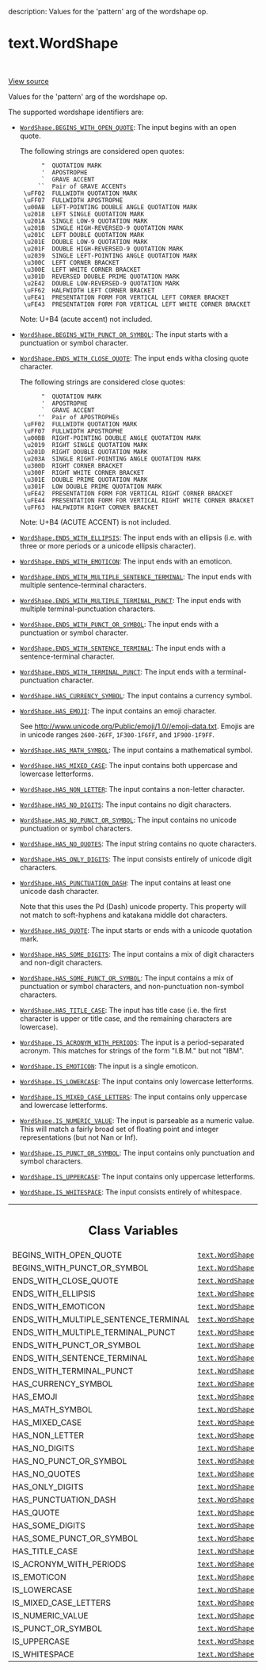 description: Values for the 'pattern' arg of the wordshape op.

<div itemscope itemtype="http://developers.google.com/ReferenceObject">
<meta itemprop="name" content="text.WordShape" />
<meta itemprop="path" content="Stable" />
<meta itemprop="property" content="BEGINS_WITH_OPEN_QUOTE"/>
<meta itemprop="property" content="BEGINS_WITH_PUNCT_OR_SYMBOL"/>
<meta itemprop="property" content="ENDS_WITH_CLOSE_QUOTE"/>
<meta itemprop="property" content="ENDS_WITH_ELLIPSIS"/>
<meta itemprop="property" content="ENDS_WITH_EMOTICON"/>
<meta itemprop="property" content="ENDS_WITH_MULTIPLE_SENTENCE_TERMINAL"/>
<meta itemprop="property" content="ENDS_WITH_MULTIPLE_TERMINAL_PUNCT"/>
<meta itemprop="property" content="ENDS_WITH_PUNCT_OR_SYMBOL"/>
<meta itemprop="property" content="ENDS_WITH_SENTENCE_TERMINAL"/>
<meta itemprop="property" content="ENDS_WITH_TERMINAL_PUNCT"/>
<meta itemprop="property" content="HAS_CURRENCY_SYMBOL"/>
<meta itemprop="property" content="HAS_EMOJI"/>
<meta itemprop="property" content="HAS_MATH_SYMBOL"/>
<meta itemprop="property" content="HAS_MIXED_CASE"/>
<meta itemprop="property" content="HAS_NON_LETTER"/>
<meta itemprop="property" content="HAS_NO_DIGITS"/>
<meta itemprop="property" content="HAS_NO_PUNCT_OR_SYMBOL"/>
<meta itemprop="property" content="HAS_NO_QUOTES"/>
<meta itemprop="property" content="HAS_ONLY_DIGITS"/>
<meta itemprop="property" content="HAS_PUNCTUATION_DASH"/>
<meta itemprop="property" content="HAS_QUOTE"/>
<meta itemprop="property" content="HAS_SOME_DIGITS"/>
<meta itemprop="property" content="HAS_SOME_PUNCT_OR_SYMBOL"/>
<meta itemprop="property" content="HAS_TITLE_CASE"/>
<meta itemprop="property" content="IS_ACRONYM_WITH_PERIODS"/>
<meta itemprop="property" content="IS_EMOTICON"/>
<meta itemprop="property" content="IS_LOWERCASE"/>
<meta itemprop="property" content="IS_MIXED_CASE_LETTERS"/>
<meta itemprop="property" content="IS_NUMERIC_VALUE"/>
<meta itemprop="property" content="IS_PUNCT_OR_SYMBOL"/>
<meta itemprop="property" content="IS_UPPERCASE"/>
<meta itemprop="property" content="IS_WHITESPACE"/>
</div>

# text.WordShape

<!-- Insert buttons and diff -->

<table class="tfo-notebook-buttons tfo-api nocontent" align="left">

</table>

<a target="_blank" href="https://github.com/tensorflow/text/tree/master/tensorflow_text/python/ops/wordshape_ops.py">View
source</a>

Values for the 'pattern' arg of the wordshape op.

<!-- Placeholder for "Used in" -->

The supported wordshape identifiers are:

*   <a href="../text/WordShape_cls.md#BEGINS_WITH_OPEN_QUOTE"><code>WordShape.BEGINS_WITH_OPEN_QUOTE</code></a>:
    The input begins with an open quote.

    The following strings are considered open quotes:

    ```
          "  QUOTATION MARK
          '  APOSTROPHE
          `  GRAVE ACCENT
         ``  Pair of GRAVE ACCENTs
     \uFF02  FULLWIDTH QUOTATION MARK
     \uFF07  FULLWIDTH APOSTROPHE
     \u00AB  LEFT-POINTING DOUBLE ANGLE QUOTATION MARK
     \u2018  LEFT SINGLE QUOTATION MARK
     \u201A  SINGLE LOW-9 QUOTATION MARK
     \u201B  SINGLE HIGH-REVERSED-9 QUOTATION MARK
     \u201C  LEFT DOUBLE QUOTATION MARK
     \u201E  DOUBLE LOW-9 QUOTATION MARK
     \u201F  DOUBLE HIGH-REVERSED-9 QUOTATION MARK
     \u2039  SINGLE LEFT-POINTING ANGLE QUOTATION MARK
     \u300C  LEFT CORNER BRACKET
     \u300E  LEFT WHITE CORNER BRACKET
     \u301D  REVERSED DOUBLE PRIME QUOTATION MARK
     \u2E42  DOUBLE LOW-REVERSED-9 QUOTATION MARK
     \uFF62  HALFWIDTH LEFT CORNER BRACKET
     \uFE41  PRESENTATION FORM FOR VERTICAL LEFT CORNER BRACKET
     \uFE43  PRESENTATION FORM FOR VERTICAL LEFT WHITE CORNER BRACKET
    ```

    Note: U+B4 (acute accent) not included.

*   <a href="../text/WordShape_cls.md#BEGINS_WITH_PUNCT_OR_SYMBOL"><code>WordShape.BEGINS_WITH_PUNCT_OR_SYMBOL</code></a>:
    The input starts with a punctuation or symbol character.

*   <a href="../text/WordShape_cls.md#ENDS_WITH_CLOSE_QUOTE"><code>WordShape.ENDS_WITH_CLOSE_QUOTE</code></a>:
    The input ends witha closing quote character.

    The following strings are considered close quotes:

    ```
          "  QUOTATION MARK
          '  APOSTROPHE
          `  GRAVE ACCENT
         ''  Pair of APOSTROPHEs
     \uFF02  FULLWIDTH QUOTATION MARK
     \uFF07  FULLWIDTH APOSTROPHE
     \u00BB  RIGHT-POINTING DOUBLE ANGLE QUOTATION MARK
     \u2019  RIGHT SINGLE QUOTATION MARK
     \u201D  RIGHT DOUBLE QUOTATION MARK
     \u203A  SINGLE RIGHT-POINTING ANGLE QUOTATION MARK
     \u300D  RIGHT CORNER BRACKET
     \u300F  RIGHT WHITE CORNER BRACKET
     \u301E  DOUBLE PRIME QUOTATION MARK
     \u301F  LOW DOUBLE PRIME QUOTATION MARK
     \uFE42  PRESENTATION FORM FOR VERTICAL RIGHT CORNER BRACKET
     \uFE44  PRESENTATION FORM FOR VERTICAL RIGHT WHITE CORNER BRACKET
     \uFF63  HALFWIDTH RIGHT CORNER BRACKET
    ```

    Note: U+B4 (ACUTE ACCENT) is not included.

*   <a href="../text/WordShape_cls.md#ENDS_WITH_ELLIPSIS"><code>WordShape.ENDS_WITH_ELLIPSIS</code></a>:
    The input ends with an ellipsis (i.e. with three or more periods or a
    unicode ellipsis character).

*   <a href="../text/WordShape_cls.md#ENDS_WITH_EMOTICON"><code>WordShape.ENDS_WITH_EMOTICON</code></a>:
    The input ends with an emoticon.

*   <a href="../text/WordShape_cls.md#ENDS_WITH_MULTIPLE_SENTENCE_TERMINAL"><code>WordShape.ENDS_WITH_MULTIPLE_SENTENCE_TERMINAL</code></a>:
    The input ends with multiple sentence-terminal characters.

*   <a href="../text/WordShape_cls.md#ENDS_WITH_MULTIPLE_TERMINAL_PUNCT"><code>WordShape.ENDS_WITH_MULTIPLE_TERMINAL_PUNCT</code></a>:
    The input ends with multiple terminal-punctuation characters.

*   <a href="../text/WordShape_cls.md#ENDS_WITH_PUNCT_OR_SYMBOL"><code>WordShape.ENDS_WITH_PUNCT_OR_SYMBOL</code></a>:
    The input ends with a punctuation or symbol character.

*   <a href="../text/WordShape_cls.md#ENDS_WITH_SENTENCE_TERMINAL"><code>WordShape.ENDS_WITH_SENTENCE_TERMINAL</code></a>:
    The input ends with a sentence-terminal character.

*   <a href="../text/WordShape_cls.md#ENDS_WITH_TERMINAL_PUNCT"><code>WordShape.ENDS_WITH_TERMINAL_PUNCT</code></a>:
    The input ends with a terminal-punctuation character.

*   <a href="../text/WordShape_cls.md#HAS_CURRENCY_SYMBOL"><code>WordShape.HAS_CURRENCY_SYMBOL</code></a>:
    The input contains a currency symbol.

*   <a href="../text/WordShape_cls.md#HAS_EMOJI"><code>WordShape.HAS_EMOJI</code></a>:
    The input contains an emoji character.

    See http://www.unicode.org/Public/emoji/1.0//emoji-data.txt. Emojis are in
    unicode ranges `2600-26FF`, `1F300-1F6FF`, and `1F900-1F9FF`.

*   <a href="../text/WordShape_cls.md#HAS_MATH_SYMBOL"><code>WordShape.HAS_MATH_SYMBOL</code></a>:
    The input contains a mathematical symbol.

*   <a href="../text/WordShape_cls.md#HAS_MIXED_CASE"><code>WordShape.HAS_MIXED_CASE</code></a>:
    The input contains both uppercase and lowercase letterforms.

*   <a href="../text/WordShape_cls.md#HAS_NON_LETTER"><code>WordShape.HAS_NON_LETTER</code></a>:
    The input contains a non-letter character.

*   <a href="../text/WordShape_cls.md#HAS_NO_DIGITS"><code>WordShape.HAS_NO_DIGITS</code></a>:
    The input contains no digit characters.

*   <a href="../text/WordShape_cls.md#HAS_NO_PUNCT_OR_SYMBOL"><code>WordShape.HAS_NO_PUNCT_OR_SYMBOL</code></a>:
    The input contains no unicode punctuation or symbol characters.

*   <a href="../text/WordShape_cls.md#HAS_NO_QUOTES"><code>WordShape.HAS_NO_QUOTES</code></a>:
    The input string contains no quote characters.

*   <a href="../text/WordShape_cls.md#HAS_ONLY_DIGITS"><code>WordShape.HAS_ONLY_DIGITS</code></a>:
    The input consists entirely of unicode digit characters.

*   <a href="../text/WordShape_cls.md#HAS_PUNCTUATION_DASH"><code>WordShape.HAS_PUNCTUATION_DASH</code></a>:
    The input contains at least one unicode dash character.

    Note that this uses the Pd (Dash) unicode property. This property will not
    match to soft-hyphens and katakana middle dot characters.

*   <a href="../text/WordShape_cls.md#HAS_QUOTE"><code>WordShape.HAS_QUOTE</code></a>:
    The input starts or ends with a unicode quotation mark.

*   <a href="../text/WordShape_cls.md#HAS_SOME_DIGITS"><code>WordShape.HAS_SOME_DIGITS</code></a>:
    The input contains a mix of digit characters and non-digit characters.

*   <a href="../text/WordShape_cls.md#HAS_SOME_PUNCT_OR_SYMBOL"><code>WordShape.HAS_SOME_PUNCT_OR_SYMBOL</code></a>:
    The input contains a mix of punctuation or symbol characters, and
    non-punctuation non-symbol characters.

*   <a href="../text/WordShape_cls.md#HAS_TITLE_CASE"><code>WordShape.HAS_TITLE_CASE</code></a>:
    The input has title case (i.e. the first character is upper or title case,
    and the remaining characters are lowercase).

*   <a href="../text/WordShape_cls.md#IS_ACRONYM_WITH_PERIODS"><code>WordShape.IS_ACRONYM_WITH_PERIODS</code></a>:
    The input is a period-separated acronym. This matches for strings of the
    form "I.B.M." but not "IBM".

*   <a href="../text/WordShape_cls.md#IS_EMOTICON"><code>WordShape.IS_EMOTICON</code></a>:
    The input is a single emoticon.

*   <a href="../text/WordShape_cls.md#IS_LOWERCASE"><code>WordShape.IS_LOWERCASE</code></a>:
    The input contains only lowercase letterforms.

*   <a href="../text/WordShape_cls.md#IS_MIXED_CASE_LETTERS"><code>WordShape.IS_MIXED_CASE_LETTERS</code></a>:
    The input contains only uppercase and lowercase letterforms.

*   <a href="../text/WordShape_cls.md#IS_NUMERIC_VALUE"><code>WordShape.IS_NUMERIC_VALUE</code></a>:
    The input is parseable as a numeric value. This will match a fairly broad
    set of floating point and integer representations (but not Nan or Inf).

*   <a href="../text/WordShape_cls.md#IS_PUNCT_OR_SYMBOL"><code>WordShape.IS_PUNCT_OR_SYMBOL</code></a>:
    The input contains only punctuation and symbol characters.

*   <a href="../text/WordShape_cls.md#IS_UPPERCASE"><code>WordShape.IS_UPPERCASE</code></a>:
    The input contains only uppercase letterforms.

*   <a href="../text/WordShape_cls.md#IS_WHITESPACE"><code>WordShape.IS_WHITESPACE</code></a>:
    The input consists entirely of whitespace.

<!-- Tabular view -->
 <table class="responsive fixed orange">
<colgroup><col width="214px"><col></colgroup>
<tr><th colspan="2"><h2 class="add-link">Class Variables</h2></th></tr>

<tr>
<td>
BEGINS_WITH_OPEN_QUOTE<a id="BEGINS_WITH_OPEN_QUOTE"></a>
</td>
<td>
<a href="../text/WordShape_cls.md"><code>text.WordShape</code></a>
</td>
</tr><tr>
<td>
BEGINS_WITH_PUNCT_OR_SYMBOL<a id="BEGINS_WITH_PUNCT_OR_SYMBOL"></a>
</td>
<td>
<a href="../text/WordShape_cls.md"><code>text.WordShape</code></a>
</td>
</tr><tr>
<td>
ENDS_WITH_CLOSE_QUOTE<a id="ENDS_WITH_CLOSE_QUOTE"></a>
</td>
<td>
<a href="../text/WordShape_cls.md"><code>text.WordShape</code></a>
</td>
</tr><tr>
<td>
ENDS_WITH_ELLIPSIS<a id="ENDS_WITH_ELLIPSIS"></a>
</td>
<td>
<a href="../text/WordShape_cls.md"><code>text.WordShape</code></a>
</td>
</tr><tr>
<td>
ENDS_WITH_EMOTICON<a id="ENDS_WITH_EMOTICON"></a>
</td>
<td>
<a href="../text/WordShape_cls.md"><code>text.WordShape</code></a>
</td>
</tr><tr>
<td>
ENDS_WITH_MULTIPLE_SENTENCE_TERMINAL<a id="ENDS_WITH_MULTIPLE_SENTENCE_TERMINAL"></a>
</td>
<td>
<a href="../text/WordShape_cls.md"><code>text.WordShape</code></a>
</td>
</tr><tr>
<td>
ENDS_WITH_MULTIPLE_TERMINAL_PUNCT<a id="ENDS_WITH_MULTIPLE_TERMINAL_PUNCT"></a>
</td>
<td>
<a href="../text/WordShape_cls.md"><code>text.WordShape</code></a>
</td>
</tr><tr>
<td>
ENDS_WITH_PUNCT_OR_SYMBOL<a id="ENDS_WITH_PUNCT_OR_SYMBOL"></a>
</td>
<td>
<a href="../text/WordShape_cls.md"><code>text.WordShape</code></a>
</td>
</tr><tr>
<td>
ENDS_WITH_SENTENCE_TERMINAL<a id="ENDS_WITH_SENTENCE_TERMINAL"></a>
</td>
<td>
<a href="../text/WordShape_cls.md"><code>text.WordShape</code></a>
</td>
</tr><tr>
<td>
ENDS_WITH_TERMINAL_PUNCT<a id="ENDS_WITH_TERMINAL_PUNCT"></a>
</td>
<td>
<a href="../text/WordShape_cls.md"><code>text.WordShape</code></a>
</td>
</tr><tr>
<td>
HAS_CURRENCY_SYMBOL<a id="HAS_CURRENCY_SYMBOL"></a>
</td>
<td>
<a href="../text/WordShape_cls.md"><code>text.WordShape</code></a>
</td>
</tr><tr>
<td>
HAS_EMOJI<a id="HAS_EMOJI"></a>
</td>
<td>
<a href="../text/WordShape_cls.md"><code>text.WordShape</code></a>
</td>
</tr><tr>
<td>
HAS_MATH_SYMBOL<a id="HAS_MATH_SYMBOL"></a>
</td>
<td>
<a href="../text/WordShape_cls.md"><code>text.WordShape</code></a>
</td>
</tr><tr>
<td>
HAS_MIXED_CASE<a id="HAS_MIXED_CASE"></a>
</td>
<td>
<a href="../text/WordShape_cls.md"><code>text.WordShape</code></a>
</td>
</tr><tr>
<td>
HAS_NON_LETTER<a id="HAS_NON_LETTER"></a>
</td>
<td>
<a href="../text/WordShape_cls.md"><code>text.WordShape</code></a>
</td>
</tr><tr>
<td>
HAS_NO_DIGITS<a id="HAS_NO_DIGITS"></a>
</td>
<td>
<a href="../text/WordShape_cls.md"><code>text.WordShape</code></a>
</td>
</tr><tr>
<td>
HAS_NO_PUNCT_OR_SYMBOL<a id="HAS_NO_PUNCT_OR_SYMBOL"></a>
</td>
<td>
<a href="../text/WordShape_cls.md"><code>text.WordShape</code></a>
</td>
</tr><tr>
<td>
HAS_NO_QUOTES<a id="HAS_NO_QUOTES"></a>
</td>
<td>
<a href="../text/WordShape_cls.md"><code>text.WordShape</code></a>
</td>
</tr><tr>
<td>
HAS_ONLY_DIGITS<a id="HAS_ONLY_DIGITS"></a>
</td>
<td>
<a href="../text/WordShape_cls.md"><code>text.WordShape</code></a>
</td>
</tr><tr>
<td>
HAS_PUNCTUATION_DASH<a id="HAS_PUNCTUATION_DASH"></a>
</td>
<td>
<a href="../text/WordShape_cls.md"><code>text.WordShape</code></a>
</td>
</tr><tr>
<td>
HAS_QUOTE<a id="HAS_QUOTE"></a>
</td>
<td>
<a href="../text/WordShape_cls.md"><code>text.WordShape</code></a>
</td>
</tr><tr>
<td>
HAS_SOME_DIGITS<a id="HAS_SOME_DIGITS"></a>
</td>
<td>
<a href="../text/WordShape_cls.md"><code>text.WordShape</code></a>
</td>
</tr><tr>
<td>
HAS_SOME_PUNCT_OR_SYMBOL<a id="HAS_SOME_PUNCT_OR_SYMBOL"></a>
</td>
<td>
<a href="../text/WordShape_cls.md"><code>text.WordShape</code></a>
</td>
</tr><tr>
<td>
HAS_TITLE_CASE<a id="HAS_TITLE_CASE"></a>
</td>
<td>
<a href="../text/WordShape_cls.md"><code>text.WordShape</code></a>
</td>
</tr><tr>
<td>
IS_ACRONYM_WITH_PERIODS<a id="IS_ACRONYM_WITH_PERIODS"></a>
</td>
<td>
<a href="../text/WordShape_cls.md"><code>text.WordShape</code></a>
</td>
</tr><tr>
<td>
IS_EMOTICON<a id="IS_EMOTICON"></a>
</td>
<td>
<a href="../text/WordShape_cls.md"><code>text.WordShape</code></a>
</td>
</tr><tr>
<td>
IS_LOWERCASE<a id="IS_LOWERCASE"></a>
</td>
<td>
<a href="../text/WordShape_cls.md"><code>text.WordShape</code></a>
</td>
</tr><tr>
<td>
IS_MIXED_CASE_LETTERS<a id="IS_MIXED_CASE_LETTERS"></a>
</td>
<td>
<a href="../text/WordShape_cls.md"><code>text.WordShape</code></a>
</td>
</tr><tr>
<td>
IS_NUMERIC_VALUE<a id="IS_NUMERIC_VALUE"></a>
</td>
<td>
<a href="../text/WordShape_cls.md"><code>text.WordShape</code></a>
</td>
</tr><tr>
<td>
IS_PUNCT_OR_SYMBOL<a id="IS_PUNCT_OR_SYMBOL"></a>
</td>
<td>
<a href="../text/WordShape_cls.md"><code>text.WordShape</code></a>
</td>
</tr><tr>
<td>
IS_UPPERCASE<a id="IS_UPPERCASE"></a>
</td>
<td>
<a href="../text/WordShape_cls.md"><code>text.WordShape</code></a>
</td>
</tr><tr>
<td>
IS_WHITESPACE<a id="IS_WHITESPACE"></a>
</td>
<td>
<a href="../text/WordShape_cls.md"><code>text.WordShape</code></a>
</td>
</tr>
</table>
